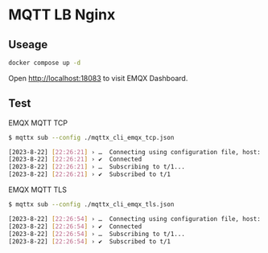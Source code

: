 # MQTT LB Nginx

## Useage

```bash
docker compose up -d
```

Open <http://localhost:18083> to visit EMQX Dashboard.

## Test

EMQX MQTT TCP

```bash
$ mqttx sub --config ./mqttx_cli_emqx_tcp.json

[2023-8-22] [22:26:21] › …  Connecting using configuration file, host: localhost, port: 1883, topic: t/1
[2023-8-22] [22:26:21] › ✔  Connected
[2023-8-22] [22:26:21] › …  Subscribing to t/1...
[2023-8-22] [22:26:21] › ✔  Subscribed to t/1
```

EMQX MQTT TLS

```bash
$ mqttx sub --config ./mqttx_cli_emqx_tls.json

[2023-8-22] [22:26:54] › …  Connecting using configuration file, host: undefined, port: 8883, topic: t/1
[2023-8-22] [22:26:54] › ✔  Connected
[2023-8-22] [22:26:54] › …  Subscribing to t/1...
[2023-8-22] [22:26:54] › ✔  Subscribed to t/1
```